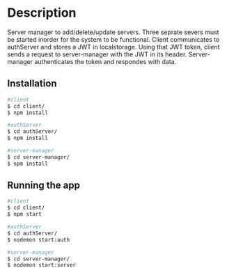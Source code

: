 # Description
Server manager to add/delete/update servers.
Three seprate severs must be started inorder for the system to be functional.
Client communicates to authServer and stores a JWT in localstorage. 
Using that JWT token, client sends a request to server-manager with the JWT in its header.
Server-manager authenticates the token and respondes with data.

## Installation

```bash
#client
$ cd client/
$ npm install

#authServer
$ cd authServer/
$ npm install

#server-manager
$ cd server-manager/
$ npm install
```


## Running the app

```bash
#client
$ cd client/
$ npm start

#authServer
$ cd authServer/
$ nodemon start:auth

#server-manager
$ cd server-manager/
$ nodemon start:server
```
